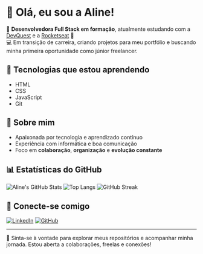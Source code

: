 # 👋 Olá, eu sou a Aline!

🌱 **Desenvolvedora Full Stack em formação**, atualmente estudando com a [DevQuest](https://devquest.com.br) e a [Rocketseat](https://www.rocketseat.com.br) 🚀  
💻 Em transição de carreira, criando projetos para meu portfólio e buscando minha primeira oportunidade como júnior freelancer.

## 🚀 Tecnologias que estou aprendendo
- HTML
- CSS
- JavaScript
- Git

## 📌 Sobre mim
- Apaixonada por tecnologia e aprendizado contínuo  
- Experiência com informática e boa comunicação  
- Foco em **colaboração**, **organização** e **evolução constante**

## 📊 Estatísticas do GitHub
![Aline's GitHub Stats](https://github-readme-stats.vercel.app/api?username=devseravali&show_icons=true&theme=tokyonight&hide_title=true)
![Top Langs](https://github-readme-stats.vercel.app/api/top-langs/?username=devseravali&layout=compact&theme=tokyonight)
![GitHub Streak](https://github-readme-streak-stats.herokuapp.com/?user=devseravali&theme=tokyonight)


## 🔗 Conecte-se comigo
[![LinkedIn](https://img.shields.io/badge/-LinkedIn-0A66C2?style=for-the-badge&logo=linkedin&logoColor=white)](https://www.linkedin.com/in/dev-seravali/)
[![GitHub](https://img.shields.io/badge/-GitHub-333?style=for-the-badge&logo=github&logoColor=white)](https://github.com/devseravali)

---

💬 Sinta-se à vontade para explorar meus repositórios e acompanhar minha jornada. Estou aberta a colaborações, freelas e conexões!
